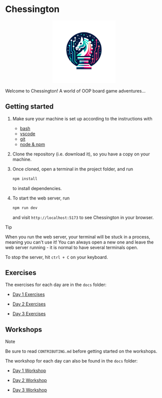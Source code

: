 # Chessington

<p align="center">
  <img src="./docs/chessington-logo.png" width="200px" alt="Chessington Logo">
</p>

Welcome to Chessington! A world of OOP board game adventures...

## Getting started

1. Make sure your machine is set up according to the instructions with

   - [bash](https://tech-docs.corndel.com/bash/)
   - [vscode](https://tech-docs.corndel.com/vscode/)
   - [git](https://tech-docs.corndel.com/git/)
   - [node & npm](https://tech-docs.corndel.com/js/installation.html)

1. Clone the repository (i.e. download it), so you have a copy on your machine.

1. Once cloned, open a terminal in the project folder, and run

   ```bash
   npm install
   ```

   to install dependencies.

1. To start the web server, run

   ```bash
   npm run dev
   ```

   and visit `http://localhost:5173` to see Chessington in your browser.

> [!TIP]
>
> When you run the web server, your terminal will be stuck in a process, meaning
> you can't use it! You can always open a new one and leave the web server
> running - it is normal to have several terminals open.
>
> To stop the server, hit `ctrl + C` on your keyboard.

## Exercises

The exercises for each day are in the `docs` folder:

- [Day 1 Exercises](./docs/day-1-exercises.md)

- [Day 2 Exercises](./docs/day-2-exercises.md)

- [Day 3 Exercises](./docs/day-3-exercises.md)

## Workshops

> [!NOTE]
>
> Be sure to read `CONTRIBUTING.md` before getting started on the workshops.

The workshop for each day can also be found in the `docs` folder:

- [Day 1 Workshop](./docs/day-1-workshop.md)

- [Day 2 Workshop](./docs/day-2-workshop.md)

- [Day 3 Workshop](./docs/day-3-workshop.md)

